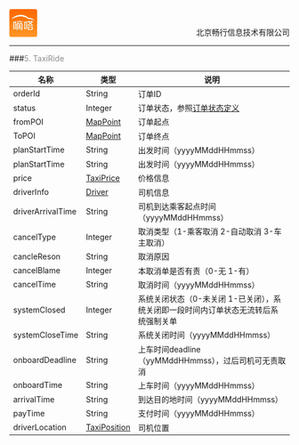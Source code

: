 <div align="center">
<img src="../dida.jpg" height="50" width="50" align="left">
<br><p align="right">北京畅行信息技术有限公司</p>
</div>


---

###<font color=#8E8E8E >5. TaxiRide</font>

| 名称              | 类型                 | 说明                                                                                |
|-------------------|----------------------|-------------------------------------------------------------------------------------|
| orderId           | String               | 订单ID                                                                              |
| status            | Integer              | 订单状态，参照[订单状态定义](../chapter5/section5.3.md)                                                         |
| fromPOI           | [MapPoint](section6.7.md)             | 订单起点                                                                            |
| ToPOI             | [MapPoint](section6.7.md)             | 订单终点                                                                            |
| planStartTime     | String               | 出发时间（yyyyMMddHHmmss）                                                          |
| planStartTime     | String               | 出发时间（yyyyMMddHHmmss）                                                          |
| price             | [TaxiPrice](section6.4.md)            | 价格信息                                                                            |
| driverInfo        | [Driver](section6.6.md)              | 司机信息                                                                            |
| driverArrivalTime | String               | 司机到达乘客起点时间（yyyyMMddHHmmss）                                              |
| cancelType        | Integer              | 取消类型（1-乘客取消 2-自动取消 3-车主取消）                                        |
| cancleReson       | String               | 取消原因                                                                            |
| cancelBlame       | Integer              | 本取消单是否有责（0-无 1-有）                                                       |
| cancelTime        | String               | 取消时间（yyyyMMddHHmmss）                                                          |
| systemClosed      | Integer              | 系统关闭状态（0-未关闭 1-已关闭），系统关闭即一段时间内订单状态无流转后系统强制关单 |
| systemCloseTime   | String               | 系统关闭时间（yyyyMMddHHmmss）                                                      |
| onboardDeadline   | String               | 上车时间deadline（yyMMddHHmmss），过后司机可无责取消                                |
| onboardTime       | String               | 上车时间（yyyyMMddHHmmss）                                                          |
| arrivalTime       | String               | 到达目的地时间（yyyyMMddHHmmss）                                                    |
| payTime           | String               | 支付时间（yyyyMMddHHmmss）                                                          |
| driverLocation    | [TaxiPosition](section6.3.md)         | 司机位置                                                                            |
